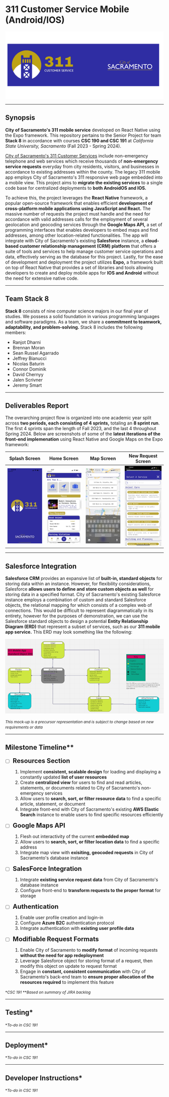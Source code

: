 # 311 Customer Service Mobile (Android/IOS)
![headerImage]

---
## Synopsis
**City of Sacramento's 311 mobile service** developed on React Native using the Expo framework. This repository pertains to the Senior Project for team **Stack 8** in accordance with courses **CSC 190 and CSC 191** at *California State University, Sacramento* (Fall 2023 - Spring 2024).

[City of Sacramento's 311 Customer Services][link] include non-emergency telephone and web services which receive thousands of **non-emergency service requests** everyday from city residents, visitors, and businesses in accordance to existing addresses within the county. The legacy 311 mobile app employs City of Sacramento's 311 responsive web page embedded into a mobile view. This project aims to **migrate the existing services** to a single code base for centralized deployments to **both AndroidOS and IOS.**

To achieve this, the project leverages the **React Native** framework, a popular open-source framework that enables efficient **development of cross-platform mobile applications using JavaScript and React.** The massive number of requests the project must handle and the need for accordance with valid addresses calls for the employment of several geolocation and geocoding services through the **Google Maps API,** a set of programming interfaces that enables developers to embed maps and find addresses, among other location-related functionalities. The app will integrate with City of Sacramento's existing **Salesforce** instance, a **cloud-based customer relationship management (CRM) platform** that offers a suite of tools and services to help manage customer service operations and data, effectively serving as the database for this project. Lastly, for the ease of development and deployment the project utilizes **Expo,** a framework built on top of React Native that provides a set of libraries and tools allowing developers to create and deploy mobile apps for **IOS and Android** without the need for extensive native code. 

---
## Team Stack 8
**Stack 8** consists of nine computer science majors in our final year of studies. We possess a solid foundation in various programming languages and software paradigms. As a team, we share a **commitment to teamwork, adaptability, and problem-solving.** Stack 8 includes the following members:

- Ranjot Dharni
- Brennan Moran
- Sean Russel Agarrado
- Jeffrey Bianucci
- Nicolas Baturin
- Connor Dominik
- David Chernyy
- Jalen Scrivner
- Jeremy Smart

---
## Deliverables Report
The overarching project flow is organized into one academic year split across **two periods, each consisting of 4 sprints,** totaling an **8 sprint run**. The first 4 sprints span the length of Fall 2023, and the last 4 throughout Spring 2024. Below are screenshots of some of the **latest iterations of the front-end implemenation** using React Native and Google Maps on the Expo framework:

Splash Screen              |  Home Screen              |  Map Screen               |  New Request Screen
:-------------------------:|:-------------------------:|:-------------------------:|:-------------------------:
![splashImage]             | ![homeImage]              | ![mapImage]               |  ![selectImage]

---
## Salesforce Integration
**Salesforce CRM** provides an expansive list of **built-in, standard objects** for storing data within an instance. However, for flexibility considerations, Salesforce **allows users to define and store custom objects as well** for storing data in a specified format. City of Sacramento's existing Salesforce instance employs a combination of custom and standard Salesforce objects, the relational mapping for which consists of a complex web of connections. This would be difficult to represent diagrammatically in its entirety, however for the purposes of demonstration, we can use the Salesforce standard objects to design a potential **Entity Relationship Diagram (ERD)** that represent a subset of services, such as our **311 mobile app service.** This ERD may look something like the following:

![ERD]

<span style="font-size: 0.75rem">*This mock-up is a precursor representation and is subject to change based on new requirements or data*</span>

---
## Milestone Timeline**
- [ ] <span style="font-size: 1.25rem">**Resources Section**</span>
    1. Implement **consistent, scalable design** for loading and displaying a constantly updated **list of user resources**
    1. Create **centralized view** for users to find and read articles, statements, or documents related to City of Sacramento's non-emergency services
    1. Allow users to **search, sort, or filter resource data** to find a specific article, statement, or document
    1. Integrate front-end with City of Sacramento's existing **AWS Elastic Search** instance to enable users to find specific resources efficiently

- [ ] <span style="font-size: 1.25rem">**Google Maps API**</span>
    1. Flesh out interactivity of the current **embedded map**
    1. Allow users to **search, sort, or filter location data** to find a specific address
    1. Integrate map view with **exisiting, geocoded requests** in City of Sacramento's database instance

- [ ] <span style="font-size: 1.25rem">**SalesForce Integration**</span>
    1. Integrate **existing service request data** from City of Sacramento's database instance
    1. Configure front-end to **transform requests to the proper format** for storage

- [ ] <span style="font-size: 1.25rem">**Authentication**</span>
    1. Enable user profile creation and login-in
    1. Configure **Azure B2C** authentication protocol
    1. Integrate authentication with **existing user profile data**

- [ ] <span style="font-size: 1.25rem">**Modifiable Request Formats**</span>
    1. Enable City of Sacramento to **modify format** of incoming requests **without the need for app redeployment**
    1. Leverage Salesforce object for storing format of a request, then modify this object on update to request format
    1. Engage in **constant, consistent communication** with City of Sacramento's back-end team to **ensure proper allocation of the resources required** to implement this feature

<span style="font-size: 0.75rem">**CSC 191*</span>
<span style="font-size: 0.75rem">***Based on summary of JIRA backlog*</span>

---
## Testing*
<span style="font-size: 0.75rem">**To-do in CSC 191*</span>

---
## Deployment*
<span style="font-size: 0.75rem">**To-do in CSC 191*</span>

---
## Developer Instructions*
<span style="font-size: 0.75rem">**To-do in CSC 191*</span>

[headerImage]: /resources/Readme_Header.png
[splashImage]: /resources/splashScreen.jpg
[homeImage]: /resources/homeScreen.jpg
[mapImage]: /resources/mapScreen.jpg
[selectImage]: /resources/selectScreen.jpg
[ERD]: /resources/standardObjectErd.png
[link]: https://311.cityofsacramento.org/s/